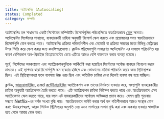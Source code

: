 ```yaml
---
title: অটোস্কেলিং (Autoscaling)
status: Completed
category: সম্পত্তি
---
```


অটোস্কেলিং হল সাধারণত একটি সিস্টেমের কম্পিউটিং রিসোর্সগুলির পরিপ্রেক্ষিতে স্বয়ংক্রিয়ভাবে  [স্কেল](/bn/scalability/) ক্ষমতা। অটোস্কেলিং সিস্টেমের সাহায্যে, ব্যবহারকারী চাহিদা অনুযায়ী রিসোর্স স্কেল করতে এবং প্রয়োজনের সময়  স্বয়ংক্রিয়ভাবে রিসোর্সগুলি যোগ করতে পারে। অটোস্কেলিং প্রক্রিয়া পরিবর্তনশীল এবং মেমোরি বা প্রক্রিয়া সময়ের মতো বিভিন্ন মেট্রিক্সের উপর ভিত্তি করে স্কেল করার জন্য কনফিগারযোগ্য। ক্লাউড পরিষেবাগুলি সাধারণত অটোস্কেলিং এর মাধ্যমে পরিচালিত হয় কারণ বেশিরভাগ অন-প্রিমাইজ ডিপ্লোয়মেন্টের চেয়ে এটিতে আরও বেশি বাস্তবায়ন করার ব্যবস্থা রয়েছে।

পূর্বে, সিস্টেমের  অবকাঠামো এবং অ্যাপ্লিকেশনগুলিকে আর্কিটেক্ট করা হয়েছিল সিস্টেমের সর্বোচ্চ ব্যবহার বিবেচনা করার মাধ্যমে। এই স্থাপনার দ্বারা রিসোর্সগুলি কম ব্যবহার হচ্ছিল এবং ভোক্তাদের চাহিদা পরিবর্তন করার জন্য স্থিতিস্থাপক ছিল। এই স্থিতিস্থাপকতা ফলে ব্যবসায় উচ্চ খরচ ছিল এবং অতিরিক্ত চাহিদা দেখা দিলেই ব্যবসা বন্ধ হয়ে যাচ্ছিল।

ক্লাউড, [ভারচুয়ালাইজিং](/bn/virtualization/), and [কন্টেইনারাইজিং](/bn/containerization/) অ্যাপ্লিকেশন এবং তাদের নির্ভরতা ব্যবহার করে, সংস্থাগুলি ব্যবহারকারীর চাহিদা অনুযায়ী অ্যাপ্লিকেশন তৈরি করতে পারে। এটি অ্যাপ্লিকেশন চাহিদা নিরীক্ষণ করতে পারে এবং স্বয়ংক্রিয়ভাবে এসব অ্যাপ্লিকেশন স্কেল করতে পারে, যার ফলে এট ব্যবহারকারীদের সর্বোত্তম অভিজ্ঞতা প্রদান করে। যেমন প্রতি শুক্রবার সন্ধ্যায় Netflix-এর দর্শক সংখ্যা বৃদ্ধি পায়। স্বয়ংক্রিয়ভাবে আউট করার অর্থ হল গতিশীলভাবে আরও সংস্থান যোগ করা: উদাহরণস্বরূপ, আরও ভিডিও স্ট্রিমিংয়ের অনুমতি দেয় এমন সার্ভারের সংখ্যা বৃদ্ধি করা এবং একবার ব্যবহার স্বাভাবিক হয়ে গেলে আবার স্কেল করা।
